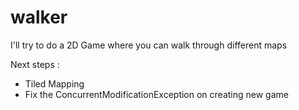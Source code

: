 # walker
I'll try to do a 2D Game where you can walk through different maps

Next steps :
- Tiled Mapping
- Fix the ConcurrentModificationException on creating new game
